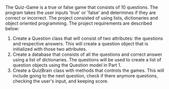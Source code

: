 The Quiz-Game is a true or false game that consists of 10 questions. The program takes the user inputs 'true' or 'false' and determines if they are correct or incorrect.
The project consisted of using lists, dictionaries and object oriented programming. 
The project requirements are described below:
  1. Create a Question class that will consist of two attributes: the questions and respective answers. This will create a question object that is initialized with those two attributes.
  2. Create a database that consists of all the questions and correct answer using a list of dictionaries. The questions will be used to create a list of question objects using the Question model in Part 1. 
  3. Create a QuizBrain class with methods that controls the games. This will include going to the next question, check if there anymore questions, checking the user's input, and keeping score.
